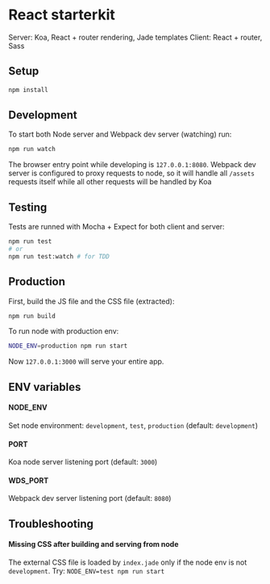 # React starterkit

Server: Koa, React + router rendering, Jade templates
Client: React + router, Sass


## Setup

``` sh
npm install
```


## Development

To start both Node server and Webpack dev server (watching) run:
``` sh
npm run watch
```
The browser entry point while developing is `127.0.0.1:8080`. 
Webpack dev server is configured to proxy requests to node, so it will handle all `/assets` requests itself while all other requests will be handled by Koa


## Testing

Tests are runned with Mocha + Expect for both client and server:
``` sh
npm run test 
# or
npm run test:watch # for TDD
```


## Production

First, build the JS file and the CSS file (extracted):
``` sh
npm run build
```

To run node with production env:
``` sh
NODE_ENV=production npm run start
```
Now `127.0.0.1:3000` will serve your entire app.


## ENV variables

#### NODE_ENV
Set node environment: `development`, `test`, `production` (default: `development`)

#### PORT
Koa node server listening port (default: `3000`)

#### WDS_PORT
Webpack dev server listening port (default: `8080`)


## Troubleshooting

#### Missing CSS after building and serving from node
The external CSS file is loaded by `index.jade` only if the node env is not `development`. 
Try: `NODE_ENV=test npm run start`


